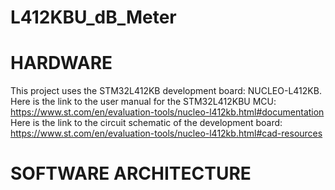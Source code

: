 # L412KBU_dB_Meter

# HARDWARE
This project uses the STM32L412KB development board: NUCLEO-L412KB.
Here is the link to the user manual for the STM32L412KBU MCU: https://www.st.com/en/evaluation-tools/nucleo-l412kb.html#documentation
Here is the link to the circuit schematic of the development board: https://www.st.com/en/evaluation-tools/nucleo-l412kb.html#cad-resources

# SOFTWARE ARCHITECTURE

